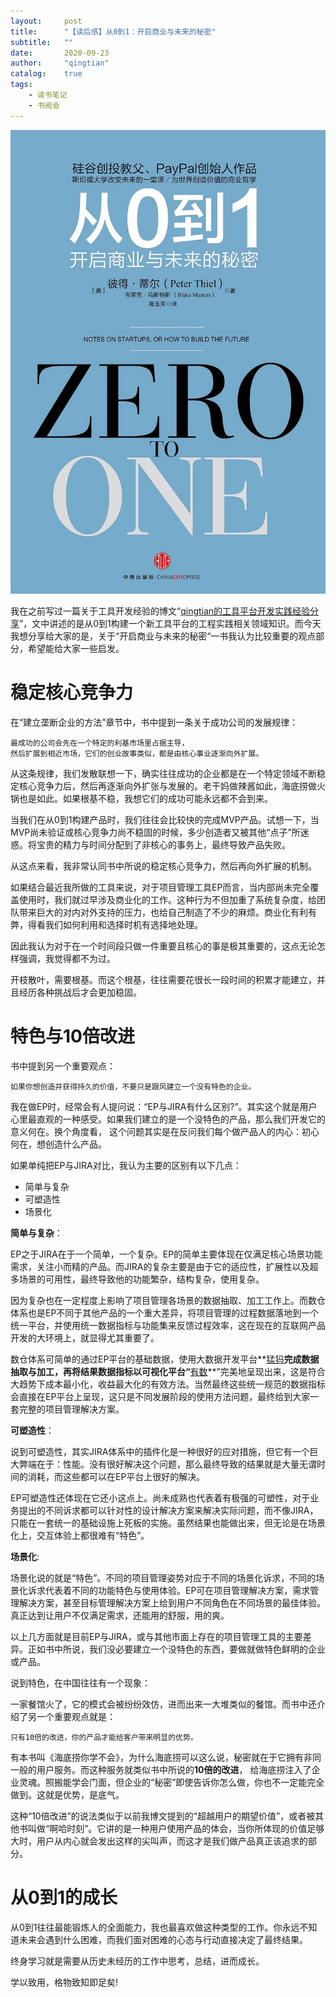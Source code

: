 ```yaml
---
layout:     post
title:      "【读后感】从0到1：开启商业与未来的秘密"
subtitle:   ""
date:       2020-09-23
author:     "qingtian"
catalog:    true
tags:
    - 读书笔记
    - 书阅会
---
```


![从0到1：开启商业与未来的秘密](/img/20200923/0-1.jpg)

我在之前写过一篇关于工具开发经验的博文“[qingtian的工具平台开发实践经验分享](https://blog.qingtian16265.com/2020/09/09/tool-develop-experience/)”，文中讲述的是从0到1构建一个新工具平台的工程实践相关领域知识。而今天我想分享给大家的是，关于“开启商业与未来的秘密“一书我认为比较重要的观点部分，希望能给大家一些启发。

# 稳定核心竞争力

在“建立垄断企业的方法”章节中，书中提到一条关于成功公司的发展规律：

```
最成功的公司会先在一个特定的利基市场里占据主导，
然后扩展到相近市场，它们的创业故事类似，都是由核心事业逐渐向外扩展。
```

从这条规律，我们发散联想一下，确实往往成功的企业都是在一个特定领域不断稳定核心竞争力后，然后再逐渐向外扩张与发展的。老干妈做辣酱如此，海底捞做火锅也是如此。如果根基不稳，我想它们的成功可能永远都不会到来。

当我们在从0到1构建产品时，我们往往会比较快的完成MVP产品。试想一下，当MVP尚未验证或核心竞争力尚不稳固的时候，多少创造者又被其他“点子”所迷惑。将宝贵的精力与时间分配到了非核心的事务上，最终导致产品失败。

从这点来看，我非常认同书中所说的稳定核心竞争力，然后再向外扩展的机制。

如果结合最近我所做的工具来说，对于项目管理工具EP而言，当内部尚未完全覆盖使用时，我们就过早涉及商业化的工作。这种行为不但加重了系统复杂度，给团队带来巨大的对内对外支持的压力，也给自己制造了不少的麻烦。商业化有利有弊，得看我们如何利用和选择时机有选择地处理。

因此我认为对于在一个时间段只做一件重要且核心的事是极其重要的，这点无论怎样强调，我觉得都不为过。

开枝散叶，需要根基。而这个根基，往往需要花很长一段时间的积累才能建立，并且经历各种挑战后才会更加稳固。

# 特色与10倍改进

书中提到另一个重要观点：

```
如果你想创造并获得持久的价值，不要只是跟风建立一个没有特色的企业。
```

我在做EP时，经常会有人提问说：“EP与JIRA有什么区别?”。其实这个就是用户心里最直观的一种感受。如果我们建立的是一个没特色的产品，那么我们开发它的意义何在。换个角度看， 这个问题其实是在反问我们每个做产品人的内心：初心何在，想创造什么产品。

如果单纯把EP与JIRA对比，我认为主要的区别有以下几点：

* 简单与复杂
* 可塑造性
* 场景化

**简单与复杂**：

EP之于JIRA在于一个简单，一个复杂。EP的简单主要体现在仅满足核心场景功能需求，关注小而精的产品。而JIRA的复杂主要是由于它的适应性，扩展性以及超多场景的可用性，最终导致他的功能繁杂，结构复杂，使用复杂。

因为复杂也在一定程度上影响了项目管理各场景的数据抽取、加工工作上。而数仓体系也是EP不同于其他产品的一个重大差异，将项目管理的过程数据落地到一个统一平台，并使用统一数据指标与功能集来反馈过程效率，这在现在的互联网产品开发的大环境上，就显得尤其重要了。

数仓体系可简单的通过EP平台的基础数据，使用大数据开发平台**[猛犸](https://bdms.netease.com/)**完成数据抽取与加工，再将结果数据指标以可视化平台“**[有数](https://youdata.netease.com/)**”完美地呈现出来，这是符合大趋势下成本最小化，收益最大化的有效方法。当然最终这些统一规范的数据指标会直接在EP平台上呈现，这只是不同发展阶段的使用方法问题，最终给到大家一套完整的项目管理解决方案。

**可塑造性**：

说到可塑造性，其实JIRA体系中的插件化是一种很好的应对措施，但它有一个巨大弊端在于：性能。没有很好解决这个问题，那么最终导致的结果就是大量无谓时间的消耗，而这些都可以在EP平台上很好的解决。

EP可塑造性还体现在它还小这点上。尚未成熟也代表着有极强的可塑性，对于业务提出的不同诉求都可以针对性的设计解决方案来解决实际问题，而不像JIRA，只能在一套统一的基础设施上死板的实施。虽然结果也能做出来，但无论是在场景化上，交互体验上都很难有“特色”。

**场景化**:

场景化说的就是“特色”。不同的项目管理姿势对应于不同的场景化诉求，不同的场景化诉求代表着不同的功能特色与使用体验。EP可在项目管理解决方案，需求管理解决方案，甚至目标管理解决方案上给到用户不同角色在不同场景的最佳体验。真正达到让用户不仅满足需求，还能用的舒服，用的爽。

以上几方面就是目前EP与JIRA，或与其他市面上存在的项目管理工具的主要差异。正如书中所说，我们没必要建立一个没特色的东西，要做就做特色鲜明的企业或产品。

说到特色，在中国往往有一个现象：

一家餐馆火了，它的模式会被纷纷效仿，进而出来一大堆类似的餐馆。而书中还介绍了另一个重要观点就是：

```
只有10倍的改进，你的产品才能给客户带来明显的优势。
```

有本书叫《海底捞你学不会》，为什么海底捞可以这么说，秘密就在于它拥有非同一般的用户服务。而这种服务就类似书中所说的**10倍的改进**， 给海底捞注入了企业灵魂。照搬能学会门面，但企业的“秘密”即使告诉你怎么做，你也不一定能完全做到。这就是优势，是底气。

这种“10倍改进”的说法类似于以前我博文提到的“超越用户的期望价值”，或者被其他书叫做“啊哈时刻”。它讲的是一种用户使用产品的体会，当你所体现的价值足够大时，用户从内心就会发出这样的尖叫声，而这才是我们做产品真正该追求的部分。

# 从0到1的成长

从0到1往往最能锻炼人的全面能力，我也最喜欢做这种类型的工作。你永远不知道未来会遇到什么困难，而我们面对困难的心态与行动直接决定了最终结果。

终身学习就是需要从历史未经历的工作中思考，总结，进而成长。

学以致用，格物致知即足矣!

